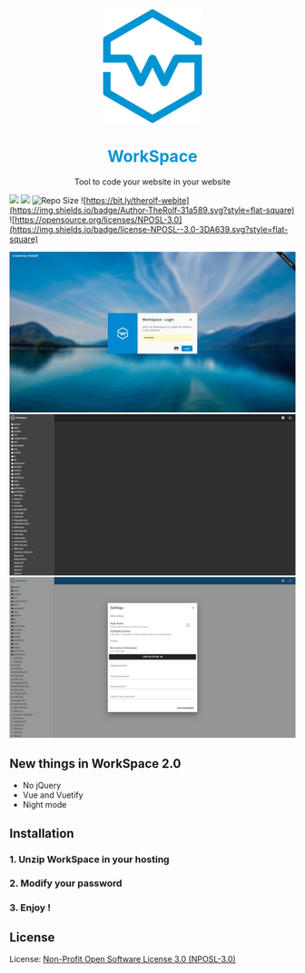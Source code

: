 <div align="center" color="#0094D2">
	<img src="https://github.com/TheRolfFR/Workspace/blob/master/img/workspace_logo_no_bg.png?raw=true" height="200" alt="W" /><br>
	<h1><font color="#0094D2">WorkSpace</font></h1>
	<p>Tool to code your website in your website</p>
</div>

![](https://img.shields.io/github/release/therolffr/workspace.svg?style=flat-square) 
![](https://img.shields.io/badge/Drop,%20-enjoy!-red.svg?style=flat-square) 
![Repo Size](https://img.shields.io/github/languages/code-size/TheRolfFR/WorkSpace.svg?style=flat-square) 
![https://bit.ly/therolf-webite](https://img.shields.io/badge/Author-TheRolf-31a589.svg?style=flat-square) 
![https://opensource.org/licenses/NPOSL-3.0](https://img.shields.io/badge/license-NPOSL--3.0-3DA639.svg?style=flat-square) 

<img src="img/screenshots/workspace-2-login.png" alt="dark mode editor" />
<img src="img/screenshots/workspace-2-editor.png" alt="dark mode editor" />
<img src="img/screenshots/workspace-2-editor-light.png" alt="dark mode editor" />

## New things in WorkSpace 2.0
- No jQuery
- Vue and Vuetify
- Night mode

## Installation
### 1. Unzip WorkSpace in your hosting
### 2. Modify your password
### 3. Enjoy !
## License

License: <a href="https://opensource.org/licenses/NPOSL-3.0">Non-Profit Open Software License 3.0 (NPOSL-3.0)</a>
